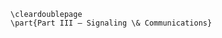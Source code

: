 <!-- markdownlint-disable MD041 MD012 -->
```{=latex}
\cleardoublepage
\part{Part III — Signaling \& Communications}
```
